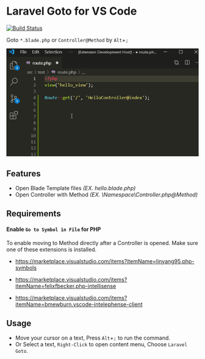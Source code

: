 # Laravel Goto for VS Code

[![Build Status](https://travis-ci.com/absszero/vscode-laravel-goto.svg?branch=master)](https://travis-ci.com/absszero/vscode-laravel-goto)

Goto `*.blade.php`  or `Controller@Method` by `Alt`+`;`

![](example.gif)

## Features

- Open Blade Template files *(EX. hello.blade.php)*
- Open Controller with Method *(EX. \Namespace\Controller.php@Method)*

## Requirements

#### Enable `Go to Symbol in File` for PHP

To enable moving to Method directly after a Controller is opened. Make sure one of these extensions is installed.

- https://marketplace.visualstudio.com/items?itemName=linyang95.php-symbols

- https://marketplace.visualstudio.com/items?itemName=felixfbecker.php-intellisense

- https://marketplace.visualstudio.com/items?itemName=bmewburn.vscode-intelephense-client


## Usage

- Move your cursor on a text, Press `Alt`+`;` to run the command.
- Or Select a text, `Right-Click` to open content menu, Choose `Laravel Goto`.
